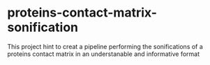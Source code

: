 # proteins-contact-matrix-sonification
This project hint to creat a pipeline performing the sonifications of a proteins contact matrix in an understanable and informative format
